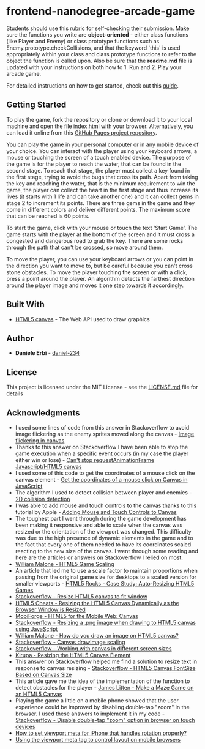 frontend-nanodegree-arcade-game
===============================

Students should use this [rubric](https://review.udacity.com/#!/projects/2696458597/rubric) for self-checking their submission. Make sure the functions you write are **object-oriented** - either class functions (like Player and Enemy) or class prototype functions such as Enemy.prototype.checkCollisions, and that the keyword 'this' is used appropriately within your class and class prototype functions to refer to the object the function is called upon. Also be sure that the **readme.md** file is updated with your instructions on both how to 1. Run and 2. Play your arcade game.

For detailed instructions on how to get started, check out this [guide](https://docs.google.com/document/d/1v01aScPjSWCCWQLIpFqvg3-vXLH2e8_SZQKC8jNO0Dc/pub?embedded=true).

## Getting Started

To play the game, fork the repository or clone or download it to your local machine and open the file index.html with your browser. Alternatively, you can load it online from this [GitHub Pages project repository](https://daniel-234.github.io/frontend-nanodegree-arcade-game/).

You can play the game in your personal computer or in any mobile device of your choice. You can interact with the player using your keyboard arrows, a mouse or touching the screen of a touch enabled device.
The purpose of the game is for the player to reach the water, that can be found in the second stage. To reach that stage, the player must collect a key found in the first stage, trying to avoid the bugs that cross its path.
Apart from taking the key and reaching the water, that is the minimum requirement to win the game, the player can collect the heart in the first stage and thus increase its lives (it starts with 1 life and can take another one) and it can collect gems in stage 2 to increment its points. There are three gems in the game and they come in different colors and deliver different points. The maximum score that can be reached is 60 points.

To start the game, click with your mouse or touch the text 'Start Game'. The game starts with the player at the bottom of the screen and it must cross a congested and dangerous road to grab the key. There are some rocks through the path that can't be crossed, so move around them.

To move the player, you can use your keyboard arrows or you can point in the direction you want to move to, but be careful because you can't cross stone obstacles. To move the player touching the screen or with a click, press a point around the player. An algorithm detects the farthest direction around the player image and moves it one step towards it accordingly.

## Built With

* [HTML5 canvas](https://developer.mozilla.org/en-US/docs/Web/API/Canvas_API) - The Web API used to draw graphics

## Author

* **Daniele Erbì** - [daniel-234](https://github.com/daniel-234)

## License

This project is licensed under the MIT License - see the [LICENSE.md](LICENSE.md) file for details

## Acknowledgments

* I used some lines of code from this answer in Stackoverflow to avoid image flickering as the enemy sprites moved along the canvas - [Image flickering in canvas](http://stackoverflow.com/questions/19619512/image-flickering-in-canvas)
* Thanks to this answer on Stackoverflow I have been able to stop the game execution when a specific event occurs (in my case the player either win or lose) - [Can't stop requestAnimationFrame Javascript/HTML5 canvas](http://stackoverflow.com/questions/19449219/cant-stop-requestanimationframe-javascript-html5-canvas)
* I used some of this code to get the coordinates of a mouse click on the canvas element - [Get the coordinates of a mouse click on Canvas in JavaScript](http://miloq.blogspot.it/2011/05/coordinates-mouse-click-canvas.html)
* The algorithm I used to detect collision between player and enemies - [2D collision detection](https://developer.mozilla.org/en-US/docs/Games/Techniques/2D_collision_detection)
* I was able to add mouse and touch controls to the canvas thanks to this tutorial by Apple - [Adding Mouse and Touch Controls to Canvas](https://developer.apple.com/library/content/documentation/AudioVideo/Conceptual/HTML-canvas-guide/AddingMouseandTouchControlstoCanvas/AddingMouseandTouchControlstoCanvas.html)
* The toughest part I went through during the game development has been making it responsive and able to scale when the canvas was resized or the orientation of the viewport was changed. This difficulty was due to the high presence of dynamic elements in the game and to the fact that every one of them needed to have its coordinates scaled reacting to the new size of the canvas. I went through some reading and here are the articles or answers on Stackoverflow I relied on most.
* [William Malone - HTML5 Game Scaling](http://www.williammalone.com/articles/html5-game-scaling/)
* An article that led me to use a scale factor to maintain proportions when passing from the original game size for desktops to a scaled version for smaller viewports - [HTML5 Rocks - Case Study: Auto-Resizing HTML5 Games](https://www.html5rocks.com/en/tutorials/casestudies/gopherwoord-studios-resizing-html5-games/)
* [Stackoverflow - Resize HTML5 canvas to fit window](https://stackoverflow.com/questions/1664785/resize-html5-canvas-to-fit-window?rq=1)
* [HTML5 Cheats - Resizing the HTML5 Canvas Dynamically as the Browser Window is Resized](http://htmlcheats.com/html/resize-the-html5-canvas-dyamically/)
* [MobiForge - HTML5 for the Mobile Web: Canvas](https://mobiforge.com/design-development/html5-mobile-web-canvas)
* [Stackoverflow - Resizing a .png image when drawing to HTML5 canvas using JavaScript](http://stackoverflow.com/questions/10311311/resizing-a-png-image-when-drawing-to-html5-canvas-using-javascript)
* [William Malone - How do you draw an image on HTML5 canvas?](http://www.williammalone.com/briefs/how-to-draw-image-html5-canvas/)
* [Stackoverflow - Canvas drawImage scaling](http://stackoverflow.com/questions/10841532/canvas-drawimage-scaling)
* [Stackoverflow - Working with canvas in different screen sizes](http://stackoverflow.com/questions/8625208/working-with-canvas-in-different-screen-sizes/8626456#8626456)
* [Kirupa - Resizing the HTML5 Canvas Element](https://www.kirupa.com/html5/resizing_html_canvas_element.htm)
* This answer on Stackoverflow helped me find a solution to resize text in response to canvas resizing - [Stackoverflow - HTML5 Canvas FontSize Based on Canvas Size](http://stackoverflow.com/questions/22943186/html5-canvas-font-size-based-on-canvas-size)
* This article gave me the idea of the implementation of the function to detect obstacles for the player - [James Litten - Make a Maze Game on an HTML5 Canvas](http://html5.litten.com/make-a-maze-game-on-an-html5-canvas/#addcollision)
* Playing the game a little on a mobile phone showed that the user experience could be improved by disabling double-tap "zoom" in the browser. I used these answers to implement it in my code - [Stackoverflow - Disable double-tap "zoom" option in browser on touch devices](http://stackoverflow.com/questions/10614481/disable-double-tap-zoom-option-in-browser-on-touch-devices)
* [How to set viewport meta for iPhone that handles rotation properly?](http://stackoverflow.com/questions/1230019/how-to-set-viewport-meta-for-iphone-that-handles-rotation-properly)
* [Using the viewport meta tag to control layout on mobile browsers](https://developer.mozilla.org/en-US/docs/Mozilla/Mobile/Viewport_meta_tag#Viewport_width_and_screen_width)